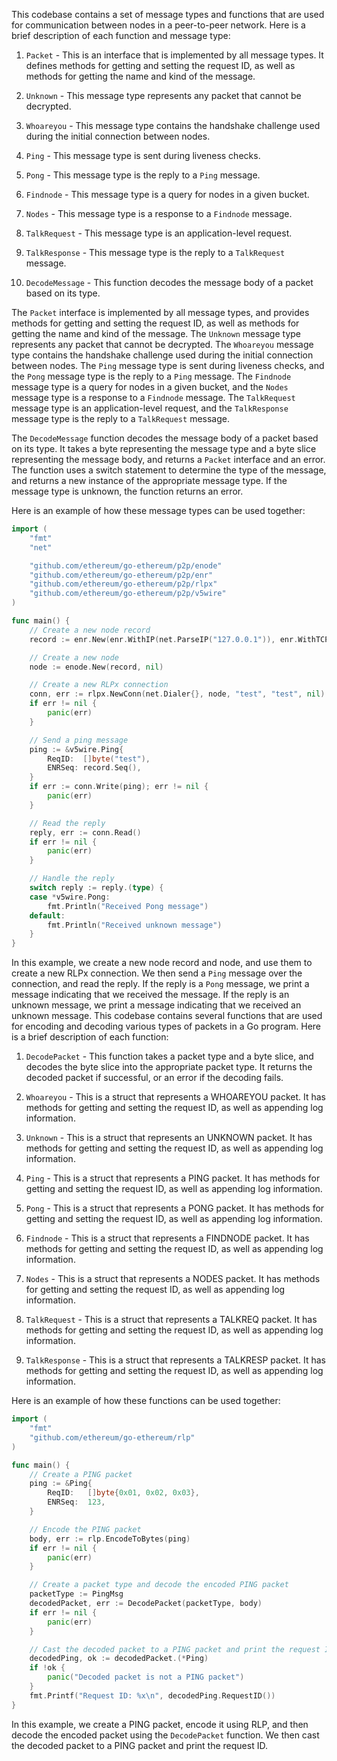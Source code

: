 This codebase contains a set of message types and functions that are used for communication between nodes in a peer-to-peer network. Here is a brief description of each function and message type:

1. `Packet` - This is an interface that is implemented by all message types. It defines methods for getting and setting the request ID, as well as methods for getting the name and kind of the message.

2. `Unknown` - This message type represents any packet that cannot be decrypted.

3. `Whoareyou` - This message type contains the handshake challenge used during the initial connection between nodes.

4. `Ping` - This message type is sent during liveness checks.

5. `Pong` - This message type is the reply to a `Ping` message.

6. `Findnode` - This message type is a query for nodes in a given bucket.

7. `Nodes` - This message type is a response to a `Findnode` message.

8. `TalkRequest` - This message type is an application-level request.

9. `TalkResponse` - This message type is the reply to a `TalkRequest` message.

10. `DecodeMessage` - This function decodes the message body of a packet based on its type.

The `Packet` interface is implemented by all message types, and provides methods for getting and setting the request ID, as well as methods for getting the name and kind of the message. The `Unknown` message type represents any packet that cannot be decrypted. The `Whoareyou` message type contains the handshake challenge used during the initial connection between nodes. The `Ping` message type is sent during liveness checks, and the `Pong` message type is the reply to a `Ping` message. The `Findnode` message type is a query for nodes in a given bucket, and the `Nodes` message type is a response to a `Findnode` message. The `TalkRequest` message type is an application-level request, and the `TalkResponse` message type is the reply to a `TalkRequest` message.

The `DecodeMessage` function decodes the message body of a packet based on its type. It takes a byte representing the message type and a byte slice representing the message body, and returns a `Packet` interface and an error. The function uses a switch statement to determine the type of the message, and returns a new instance of the appropriate message type. If the message type is unknown, the function returns an error.

Here is an example of how these message types can be used together:

```go
import (
	"fmt"
	"net"

	"github.com/ethereum/go-ethereum/p2p/enode"
	"github.com/ethereum/go-ethereum/p2p/enr"
	"github.com/ethereum/go-ethereum/p2p/rlpx"
	"github.com/ethereum/go-ethereum/p2p/v5wire"
)

func main() {
	// Create a new node record
	record := enr.New(enr.WithIP(net.ParseIP("127.0.0.1")), enr.WithTCP(30303))

	// Create a new node
	node := enode.New(record, nil)

	// Create a new RLPx connection
	conn, err := rlpx.NewConn(net.Dialer{}, node, "test", "test", nil)
	if err != nil {
		panic(err)
	}

	// Send a ping message
	ping := &v5wire.Ping{
		ReqID:  []byte("test"),
		ENRSeq: record.Seq(),
	}
	if err := conn.Write(ping); err != nil {
		panic(err)
	}

	// Read the reply
	reply, err := conn.Read()
	if err != nil {
		panic(err)
	}

	// Handle the reply
	switch reply := reply.(type) {
	case *v5wire.Pong:
		fmt.Println("Received Pong message")
	default:
		fmt.Println("Received unknown message")
	}
}
```

In this example, we create a new node record and node, and use them to create a new RLPx connection. We then send a `Ping` message over the connection, and read the reply. If the reply is a `Pong` message, we print a message indicating that we received the message. If the reply is an unknown message, we print a message indicating that we received an unknown message. This codebase contains several functions that are used for encoding and decoding various types of packets in a Go program. Here is a brief description of each function:

1. `DecodePacket` - This function takes a packet type and a byte slice, and decodes the byte slice into the appropriate packet type. It returns the decoded packet if successful, or an error if the decoding fails.

2. `Whoareyou` - This is a struct that represents a WHOAREYOU packet. It has methods for getting and setting the request ID, as well as appending log information.

3. `Unknown` - This is a struct that represents an UNKNOWN packet. It has methods for getting and setting the request ID, as well as appending log information.

4. `Ping` - This is a struct that represents a PING packet. It has methods for getting and setting the request ID, as well as appending log information.

5. `Pong` - This is a struct that represents a PONG packet. It has methods for getting and setting the request ID, as well as appending log information.

6. `Findnode` - This is a struct that represents a FINDNODE packet. It has methods for getting and setting the request ID, as well as appending log information.

7. `Nodes` - This is a struct that represents a NODES packet. It has methods for getting and setting the request ID, as well as appending log information.

8. `TalkRequest` - This is a struct that represents a TALKREQ packet. It has methods for getting and setting the request ID, as well as appending log information.

9. `TalkResponse` - This is a struct that represents a TALKRESP packet. It has methods for getting and setting the request ID, as well as appending log information.

Here is an example of how these functions can be used together:

```go
import (
	"fmt"
	"github.com/ethereum/go-ethereum/rlp"
)

func main() {
	// Create a PING packet
	ping := &Ping{
		ReqID:   []byte{0x01, 0x02, 0x03},
		ENRSeq:  123,
	}

	// Encode the PING packet
	body, err := rlp.EncodeToBytes(ping)
	if err != nil {
		panic(err)
	}

	// Create a packet type and decode the encoded PING packet
	packetType := PingMsg
	decodedPacket, err := DecodePacket(packetType, body)
	if err != nil {
		panic(err)
	}

	// Cast the decoded packet to a PING packet and print the request ID
	decodedPing, ok := decodedPacket.(*Ping)
	if !ok {
		panic("Decoded packet is not a PING packet")
	}
	fmt.Printf("Request ID: %x\n", decodedPing.RequestID())
}
```

In this example, we create a PING packet, encode it using RLP, and then decode the encoded packet using the `DecodePacket` function. We then cast the decoded packet to a PING packet and print the request ID.